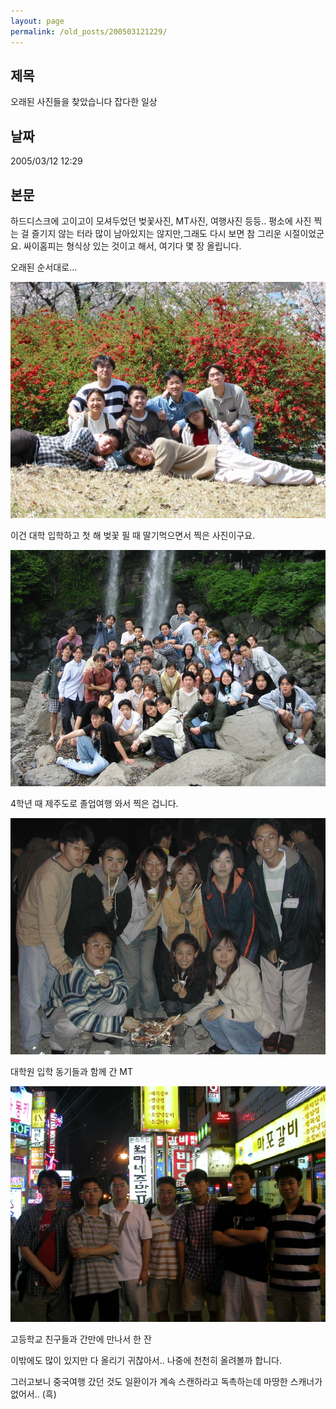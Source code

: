 ```yaml
---
layout: page
permalink: /old_posts/200503121229/
---
```


## 제목
오래된 사진들을 찾았습니다 잡다한 일상

## 날짜
2005/03/12 12:29

## 본문
하드디스크에 고이고이 모셔두었던 벚꽃사진, MT사진, 여행사진 등등..
평소에 사진 찍는 걸 즐기지 않는 터라 많이 남아있지는 않지만,그래도 다시 보면 참 그리운 시절이었군요.
싸이홈피는 형식상 있는 것이고 해서, 여기다 몇 장 올립니다.

오래된 순서대로...

![c0003499_12152071.jpg](200503121229/c0003499_12152071.jpg)

이건 대학 입학하고 첫 해 벚꽃 필 때 딸기먹으면서 찍은 사진이구요.

![c0003499_23531060.jpg](200503121229/c0003499_23531060.jpg)

4학년 때 제주도로 졸업여행 와서 찍은 겁니다.

![c0003499_12214365.jpg](200503121229/c0003499_12214365.jpg)

대학원 입학 동기들과 함께 간 MT

![c0003499_12251736.jpg](200503121229/c0003499_12251736.jpg)

고등학교 친구들과 간만에 만나서 한 잔


이밖에도 많이 있지만 다 올리기 귀찮아서.. 나중에 천천히 올려볼까 합니다.

그러고보니 중국여행 갔던 것도 일환이가 계속 스캔하라고 독촉하는데 마땅한 스캐너가 없어서.. (흑)